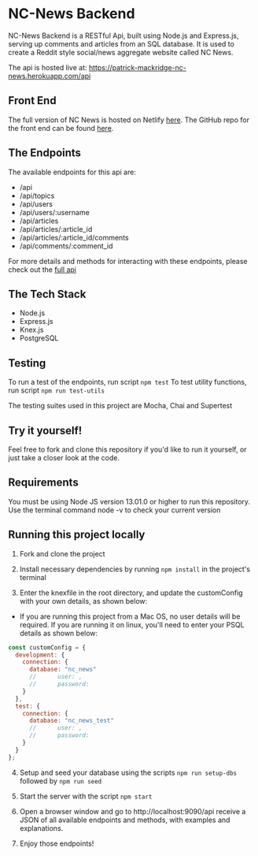 # NC-News Backend

NC-News Backend is a RESTful Api, built using Node.js and Express.js, serving up comments and articles from an SQL database. It is used to create a Reddit style social/news aggregate website called NC News.

The api is hosted live at: https://patrick-mackridge-nc-news.herokuapp.com/api

## Front End

The full version of NC News is hosted on Netlify [here](https://patrick-mackridge-nc-news.netlify.com/). The GitHub repo for the front end can be found [here](https://github.com/PatrickMackridge/nc-news-frontend).

## The Endpoints

The available endpoints for this api are:

- /api
- /api/topics
- /api/users
- /api/users/:username
- /api/articles
- /api/articles/:article_id
- /api/articles/:article_id/comments
- /api/comments/:comment_id

For more details and methods for interacting with these endpoints, please check out the [full api](https://patrick-mackridge-nc-news.herokuapp.com/api)

## The Tech Stack

- Node.js
- Express.js
- Knex.js
- PostgreSQL

## Testing

To run a test of the endpoints, run script `npm test`
To test utility functions, run script `npm run test-utils`

The testing suites used in this project are Mocha, Chai and Supertest

## Try it yourself!

Feel free to fork and clone this repository if you'd like to run it yourself, or just take a closer look at the code.

## Requirements

You must be using Node JS version 13.01.0 or higher to run this repository. Use the terminal command node -v to check your current version

## Running this project locally

1. Fork and clone the project

2. Install necessary dependencies by running `npm install` in the project's terminal

3. Enter the knexfile in the root directory, and update the customConfig with your own details, as shown below:

- If you are running this project from a Mac OS, no user details will be required. If you are running it on linux, you'll need to enter your PSQL details as shown below:

```js
const customConfig = {
  development: {
    connection: {
      database: "nc_news"
      //      user: ,
      //      password:
    }
  },
  test: {
    connection: {
      database: "nc_news_test"
      //      user: ,
      //      password:
    }
  }
};
```

4. Setup and seed your database using the scripts `npm run setup-dbs` followed by `npm run seed`

5. Start the server with the script `npm start`

6. Open a browser window and go to http://localhost:9090/api receive a JSON of all available endpoints and methods, with examples and explanations.

7. Enjoy those endpoints!
